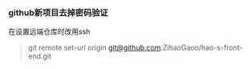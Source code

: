 ### github新项目去掉密码验证  
在设置远端仓库时改用ssh
>  git remote set-url origin git@github.com:ZihaoGaoo/hao-s-front-end.git